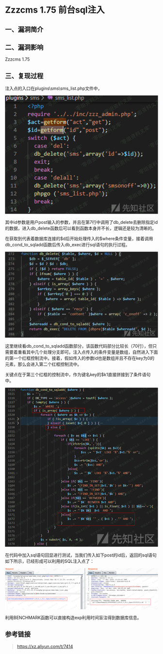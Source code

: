 Zzzcms 1.75 前台sql注入
=======================

一、漏洞简介
------------

二、漏洞影响
------------

Zzzcms 1.75

三、复现过程
------------

注入点的入口在plugins\\sms\\sms\_list.php文件中，

![](./.resource/Zzzcms1.75前台sql注入/media/rId24.png)

其中id参数是用户post输入的参数，并且在第7行中调用了db\_delete去删除指定id的数据，进入db\_delete函数后可以看到函数本身并不长，逻辑还是较为清晰的。

在获取到代表着数据库连接的\$d后开始处理传入的\$where条件变量，接着调用db\_cond\_to\_sqladd函数后传入db\_exec进行sql语句的执行过程。

![](./.resource/Zzzcms1.75前台sql注入/media/rId25.png)

这里继续看db\_cond\_to\_sqladd函数部分，该函数代码部分比较长（70行），但只需要着重看其中几个处理分支即可。注入点传入的条件变量是数组，自然进入下面的第一个红框控制流中。接着，假如传入的参数id也是数组并且不存在key为0的元素，那么会进入第二个红框控制流中。

关键点在于第三个红框的控制流中，作为键名key的\$k1直接拼接到了条件语句中。

![](./.resource/Zzzcms1.75前台sql注入/media/rId26.png)

在代码中加入sql语句回显进行测试，当我们传入如下post的id后，返回的sql语句如下所示，已经形成可以利用的SQL注入点了：

![](./.resource/Zzzcms1.75前台sql注入/media/rId27.png)

利用BENCHMARK函数可以直接构造exp利用时间盲注得到数据库信息。

参考链接
--------

> https://xz.aliyun.com/t/7414
